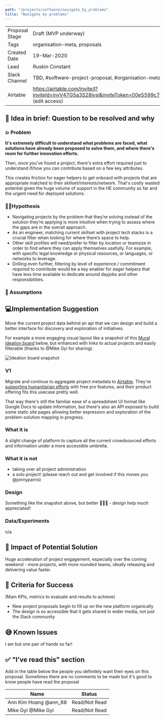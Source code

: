 ```yaml
---
path: "/projects/software/navigate_by_problems"
title: "Navigate by problems"
---
```


| | |
|-|-|
| Proposal Stage |  Draft (MVP underway)    |
| Tags           |  organisation-meta, proposals    |
| Created Date   |  19-Mar-2020    |
| Lead           |  Ruskin Constant    |
| Slack Channel  |  TBD, #software-project-proposal, #organisation-meta    |
| Airtable  |  https://airtable.com/invite/l?inviteId=invV47G5a3S28ivsi&inviteToken=00e5599c76bbe09d5091f294ae7e7cb2a93e21326778a27d8a158ce93015449e (edit access)    |

## 📃 Idea in brief: Question to be resolved and why

### 💥 Problem

**It's extremely difficult to understand what problems are faced, what solutions have already been proposed to solve them, and where there's room for further innovation efforts.**

Then, once you've found a project, there's extra effort required just to understand if/how you can contribute based on a few key attributes.

This creates friction for eager helpers to get onboard with projects that are appropriate matched to their skillset/interests/network. That's costly wasted potential given the huge volume of support in the HE community so far and the urgent need for deployed solutions.

### 👨‍🔬Hypothesis

- Navigating projects by the problem that they’re solving instead of the solution they’re applying is more intuitive when trying to assess where the gaps are in the overall approach.
- As an engineer, matching current skillset with project tech stacks is a crucial filter when looking for where there’s space to help.
- Other skill profiles will need/prefer to filter by location or teamsize in order to find where they can apply themselves usefully. For example, with specific legal knowledge or physical resources, or languages, or networks to leverage.
- Drilling even further, filtering by level of experience / commitment required to contribute would be a key enabler for eager helpers that have less time available to dedicate around dayjobs and other responsibilities.


### 🤔 Assumptions

## 💻Implementation Suggestion
Move the current project data behind an api that we can design and build a better interface for discovery and exploration of initiatives.

For example a more engaging visual layout like a snapshot of this [Mural ideation board](https://app.mural.co/t/covid19support6978/m/covid19support6978/1584393427704/b605ace2a88659e4cced1c9560c2a8c1cdadf8dc) below, but enhanced with links to actual projects and easily filterable (thanks to @Mike Gyi for sharing).

![Ideation board snapshot](https://files.slack.com/files-pri/TUTSYURT3-F010CLKSTJ8/image.png?pub_secret=10d94dd8f0)

### V1
Migrate and continue to aggregate project metadata to [Airtable](https://airtable.com/). They're [supporting humanitarian efforts](https://blog.airtable.com/airtables-support-for-covid-19-response-efforts/) with free pro features, and their product offering fits this usecase pretty well.

That way there's still the familiar ease of a spreadsheet UI format like Google Docs to update information, but there's also an API exposed to build some static site pages allowing better expression and exploration of the problem-solution mapping in progress.

### What it is
A slight change of platform to capture all the current crowdsourced efforts and information under a more accessible umbrella.

### What it is **not**

- taking over all project administration
- a solo project! (please reach out and get involved if this moves you @jonnyparris)

### Design
Something like the snapshot above, but better 🤷🏾‍♂️ - design help much appreciated!

### Data/Experiments
n/a

## 💪 Impact of Potential Solution
Huge acceleration of project engagement, especially over the coming weekend - more projects, with more rounded teams, ideally releasing and delivering value faster.

## 🙌 Criteria for Success
(Main KPIs, metrics to evaluate and results to achieve)

- New project proposals begin to fill up on the new platform organically
- The design is so accessible that it gets shared in wider media, not just the Slack community

## 😅 Known Issues
I am but one pair of hands so far!

## ✅ "I've read this" section
Add in the table below the people you definitely want their eyes on this proposal. Sometimes there are no comments to be made but it's good to know people have read the proposal

| Name | Status |
|-|-|
| Ann Kim Hoang @ann_88 |  Read/Not Read    |
| Mike Gyi @Mike Gyi |  Read/Not Read    |
